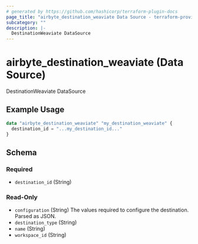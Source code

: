 ```yaml
---
# generated by https://github.com/hashicorp/terraform-plugin-docs
page_title: "airbyte_destination_weaviate Data Source - terraform-provider-airbyte"
subcategory: ""
description: |-
  DestinationWeaviate DataSource
---
```


# airbyte_destination_weaviate (Data Source)

DestinationWeaviate DataSource

## Example Usage

```terraform
data "airbyte_destination_weaviate" "my_destination_weaviate" {
  destination_id = "...my_destination_id..."
}
```

<!-- schema generated by tfplugindocs -->
## Schema

### Required

- `destination_id` (String)

### Read-Only

- `configuration` (String) The values required to configure the destination. Parsed as JSON.
- `destination_type` (String)
- `name` (String)
- `workspace_id` (String)
